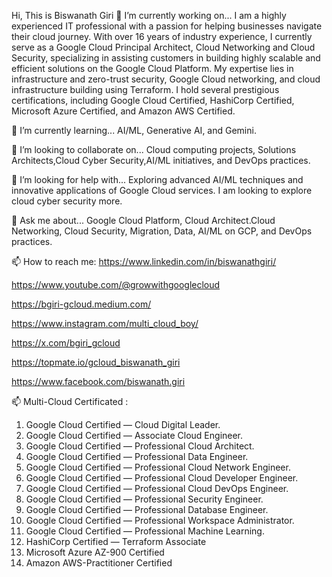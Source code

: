 Hi, This is Biswanath Giri
🔭 I’m currently working on...
I am a highly experienced IT professional with a passion for helping businesses navigate their cloud journey. With over 16 years of industry experience, I currently serve as a Google Cloud Principal Architect, Cloud Networking and  Cloud Security, specializing in assisting customers in building highly scalable and efficient solutions on the Google Cloud Platform. My expertise lies in infrastructure and zero-trust security, Google Cloud networking, and cloud infrastructure building using Terraform. I hold several prestigious certifications, including Google Cloud Certified, HashiCorp Certified, Microsoft Azure Certified, and Amazon AWS Certified.

🌱 I’m currently learning...
AI/ML, Generative AI, and Gemini.

👯 I’m looking to collaborate on...
Cloud computing projects, Solutions  Architects,Cloud Cyber Security,AI/ML initiatives, and DevOps practices.

🤔 I’m looking for help with...
Exploring advanced AI/ML techniques and innovative applications of Google Cloud services. I am looking to explore cloud cyber security more.

💬 Ask me about...
Google Cloud Platform, Cloud Architect.Cloud Networking, Cloud Security, Migration, Data, AI/ML on GCP, and DevOps practices.

📫 How to reach me:
https://www.linkedin.com/in/biswanathgiri/

https://www.youtube.com/@growwithgooglecloud

https://bgiri-gcloud.medium.com/

https://www.instagram.com/multi_cloud_boy/

https://x.com/bgiri_gcloud

https://topmate.io/gcloud_biswanath_giri

https://www.facebook.com/biswanath.giri

 📫 Multi-Cloud Certificated :
1. Google Cloud Certified — Cloud Digital Leader.
2. Google Cloud Certified — Associate Cloud Engineer.
3. Google Cloud Certified — Professional Cloud Architect.
4. Google Cloud Certified — Professional Data Engineer.
5. Google Cloud Certified — Professional Cloud Network Engineer.
6. Google Cloud Certified — Professional Cloud Developer Engineer.
7. Google Cloud Certified — Professional Cloud DevOps Engineer.
8. Google Cloud Certified — Professional Security Engineer.
9. Google Cloud Certified — Professional Database Engineer.
10. Google Cloud Certified — Professional Workspace Administrator.
11. Google Cloud Certified — Professional Machine Learning.
12. HashiCorp Certified — Terraform Associate
13. Microsoft Azure AZ-900 Certified
14. Amazon AWS-Practitioner Certified



